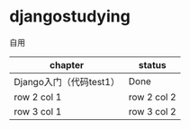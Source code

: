 # djangostudying
自用

chapter | status
---|---
Django入门（代码test1） | Done
row 2 col 1 | row 2 col 2
row 3 col 1 | row 3 col 2
